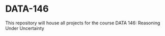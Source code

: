 # DATA-146
This repository will house all projects for the course DATA 146: Reasoning Under Uncertainty
